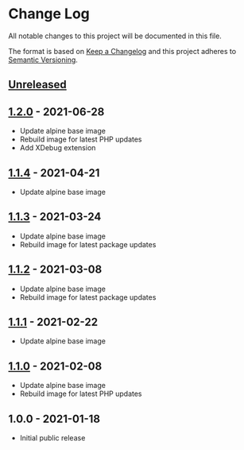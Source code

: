 # Change Log

All notable changes to this project will be documented in this file.

The format is based on [Keep a Changelog](http://keepachangelog.com/)
and this project adheres to [Semantic Versioning](http://semver.org/).

## [Unreleased]

## [1.2.0] - 2021-06-28
- Update alpine base image
- Rebuild image for latest PHP updates
- Add XDebug extension

## [1.1.4] - 2021-04-21
- Update alpine base image

## [1.1.3] - 2021-03-24
- Update alpine base image
- Rebuild image for latest package updates

## [1.1.2] - 2021-03-08
- Update alpine base image
- Rebuild image for latest package updates

## [1.1.1] - 2021-02-22
- Update alpine base image

## [1.1.0] - 2021-02-08
- Update alpine base image
- Rebuild image for latest PHP updates

## 1.0.0 - 2021-01-18

- Initial public release

[Unreleased]: https://github.com/gmitirol/alpine313-php80/compare/1.2.0...HEAD
[1.2.0]: https://github.com/gmitirol/alpine313-php80/compare/1.1.4...1.2.0
[1.1.4]: https://github.com/gmitirol/alpine313-php80/compare/1.1.3...1.1.4
[1.1.3]: https://github.com/gmitirol/alpine313-php80/compare/1.1.2...1.1.3
[1.1.2]: https://github.com/gmitirol/alpine313-php80/compare/1.1.1...1.1.2
[1.1.1]: https://github.com/gmitirol/alpine313-php80/compare/1.1.0...1.1.1
[1.1.0]: https://github.com/gmitirol/alpine313-php80/compare/1.0.0...1.1.0
